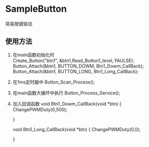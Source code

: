 # SampleButton
简易按键驱动

## 使用方法
1. 在main函数初始化时	
   Create_Button("btn1", &btn1,Read_Button1_level, FAULSE);
	Button_Attach(&btn1, BUTTON_DOWM, Btn1_Dowm_CallBack);
	Button_Attach(&btn1, BUTTON_LONG, Btn1_Long_CallBack);

2. 在1ms定时器中 		Button_Scan_Process();
3. 在main函数大循环中执行
       	Button_Process_Service();

4. 加入回调函数
   void Btn1_Dowm_CallBack(void *btn)
    {
        ChangePWMDuty(0,500);

    }

    void Btn1_Long_CallBack(void *btn)
    {
        ChangePWMDuty(0,0);

    }